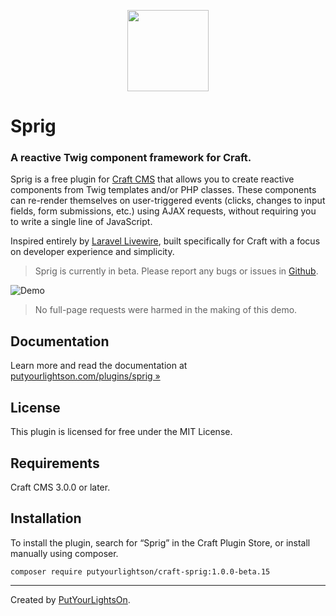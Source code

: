 <p align="center"><img width="130" src="https://raw.githubusercontent.com/putyourlightson/craft-sprig/v1/src/icon.svg"></p>

# Sprig

### A reactive Twig component framework for Craft.

Sprig is a free plugin for [Craft CMS](https://craftcms.com/) that allows you to create reactive components from Twig templates and/or PHP classes. These components can re-render themselves on user-triggered events (clicks, changes to input fields, form submissions, etc.) using AJAX requests, without requiring you to write a single line of JavaScript.

Inspired entirely by [Laravel Livewire](https://laravel-livewire.com/), built specifically for Craft with a focus on developer experience and simplicity.

> Sprig is currently in beta. Please report any bugs or issues in [Github](https://github.com/putyourlightson/craft-sprig/issues).

![Demo](https://putyourlightson.com/assets/images/plugins/sprig/search-demo.gif)

> No full-page requests were harmed in the making of this demo. 

## Documentation

Learn more and read the documentation at [putyourlightson.com/plugins/sprig »](https://putyourlightson.com/plugins/sprig)

## License

This plugin is licensed for free under the MIT License.

## Requirements

Craft CMS 3.0.0 or later.

## Installation

To install the plugin, search for “Sprig” in the Craft Plugin Store, or install manually using composer.

```
composer require putyourlightson/craft-sprig:1.0.0-beta.15
```

---

Created by [PutYourLightsOn](https://putyourlightson.com/).
